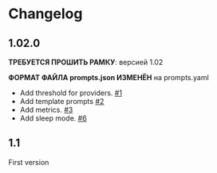 # Changelog
## 1.02.0
  **ТРЕБУЕТСЯ ПРОШИТЬ РАМКУ**: версией 1.02

  **ФОРМАТ ФАЙЛА prompts.json ИЗМЕНЁН** на prompts.yaml

- Add threshold for providers.  [#1](https://github.com/maxifly/ImageServer/issues/1)
- Add template prompts [#2](https://github.com/maxifly/ImageServer/issues/2)
- Add metrics.  [#3](https://github.com/maxifly/ImageServer/issues/3)
- Add sleep mode.  [#6](https://github.com/maxifly/ImageServer/issues/6)



## 1.1
 First version


